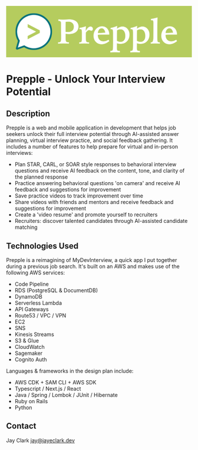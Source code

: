 ![Prepple Logo](./prepple.png)
# Prepple - Unlock Your Interview Potential

## Description
Prepple is a web and mobile application in development that helps job seekers unlock their full interview potential through AI-assisted answer planning, virtual interview practice, and social feedback gathering. It includes a number of features to help prepare for virtual and in-person interviews:
* Plan STAR, CARL, or SOAR style responses to behavioral interview questions and receive AI feedback on the content, tone, and clarity of the planned response
* Practice answering behavioral questions 'on camera' and receive AI feedback and suggestions for improvement
* Save practice videos to track improvement over time
* Share videos with friends and mentors and receive feedback and suggestions for improvement
* Create a 'video resume' and promote yourself to recruiters
* Recruiters: discover talented candidates through AI-assisted candidate matching

## Technologies Used
Prepple is a reimagining of MyDevInterview, a quick app I put together during a previous job search. It's built on an AWS and makes use of the following AWS services:
* Code Pipeline
* RDS (PostgreSQL & DocumentDB)
* DynamoDB
* Serverless Lambda
* API Gateways
* Route53 / VPC / VPN
* EC2
* SNS
* Kinesis Streams
* S3 & Glue
* CloudWatch
* Sagemaker
* Cognito Auth

Languages & frameworks in the design plan include:
* AWS CDK + SAM CLI + AWS SDK
* Typescript / Next.js / React
* Java / Spring / Lombok / JUnit / Hibernate
* Ruby on Rails
* Python

## Contact
Jay Clark jay@jayeclark.dev